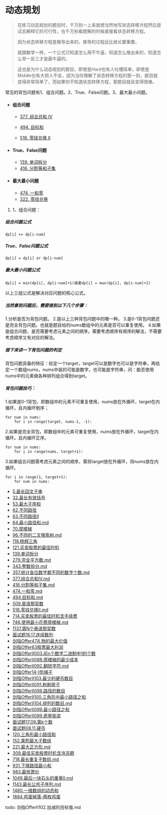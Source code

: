 # 动态规划

> 在练习动态规划的题目时，千万别一上来就想当然地写状态转移方程然后尝试去解释它的可行性，也千万别看题解的时候直接看状态转移方程。
>
> 因为状态转移方程是推导出来的，推导的过程远比结论要重要。
>
> 就跟数学一样，一个公式只知道怎么用不牛逼，知道怎么推出来的，知道怎么举一反三才是最牛逼的。
>
> 这也是为什么动态规划的题目，即使是Hard也有人吐槽简单，即使是Middle也有大把人不会，因为当你理解了状态转移方程的那一刻，题目就变得非常简单了，而如果你不知道状态转移方程，那题目就会变得很难。

常见的背包问题有1、组合问题。2、True、False问题。3、最大最小问题。

- #### 组合问题

  - [377. 组合总和 Ⅳ](https://leetcode-cn.com/problems/combination-sum-iv/description/)

  - [494. 目标和](https://leetcode-cn.com/problems/target-sum/description/)

  - [518. 零钱兑换 II](https://leetcode-cn.com/problems/coin-change-2/description/)

- #### True、False问题

  - [139. 单词拆分](https://leetcode-cn.com/problems/word-break/)
  - [416. 分割等和子集](https://leetcode-cn.com/problems/partition-equal-subset-sum/description/)

- #### 最大最小问题

  - [474. 一和零](https://leetcode-cn.com/problems/ones-and-zeroes/description/)
  - [322. 零钱兑换](https://leetcode-cn.com/problems/coin-change/description/)



1. 1、组合问题：

##### 组合问题公式

```
dp[i] += dp[i-num]
```

##### True、False问题公式

```
dp[i] = dp[i] or dp[i-num]
```

##### 最大最小问题公式

```
dp[i] = min(dp[i], dp[i-num]+1)或者dp[i] = max(dp[i], dp[i-num]+1)
```

以上三组公式是解决对应问题的核心公式。



##### 当然拿到问题后，需要做到以下几个步骤：

1.分析是否为背包问题。
2.是以上三种背包问题中的哪一种。
3.是0-1背包问题还是完全背包问题。也就是题目给的nums数组中的元素是否可以重复使用。
4.如果是组合问题，是否需要考虑元素之间的顺序。需要考虑顺序有顺序的解法，不需要考虑顺序又有对应的解法。

##### 接下来讲一下背包问题的判定

背包问题具备的特征：给定一个target，target可以是数字也可以是字符串，再给定一个数组nums，nums中装的可能是数字，也可能是字符串，问：能否使用nums中的元素做各种排列组合得到target。



##### 背包问题技巧：

1.如果是0-1背包，即数组中的元素不可重复使用，nums放在外循环，target在内循环，且内循环倒序；

```
for num in nums:
    for i in range(target, nums-1, -1):
```

2.如果是完全背包，即数组中的元素可重复使用，nums放在外循环，target在内循环。且内循环正序。

```
for num in nums:
    for i in range(nums, target+1):
```


3.如果组合问题需考虑元素之间的顺序，需将target放在外循环，将nums放在内循环。

```
for i in range(1, target+1):
    for num in nums:
```





- [5.最长回文子串](5.最长回文子串.md)
- [32.最长有效括号](32.最长有效括号.md)
- [53.最大子序和](53.最大子序和.md)
- [62.不同路径](62.不同路径.md)
- [63.不同路径II](63.不同路径II.md)
- [64.最小路径和.md](64.最小路径和.md)
- [70.爬楼梯](70.爬楼梯.md)
- [96.不同的二叉搜索树.md](96.不同的二叉搜索树.md)
- [118.杨辉三角](118.杨辉三角.md)
- [121.买卖股票的最佳时机](121.买卖股票的最佳时机.md)
- [139.单词拆分](139.单词拆分.md)
- [279.完全平方数.md](279.完全平方数.md)
- [343.整数拆分.md](343.整数拆分.md)
- [357.统计各位数字都不同的数字个数.md](357.统计各位数字都不同的数字个数.md)
- [377.组合总和Ⅳ.md](377.组合总和Ⅳ.md)
- [416.分割等和子集.md](416.分割等和子集.md)
- [474.一和零.md](474.一和零.md)
- [494.目标和.md](494.目标和.md)
- [509.斐波那契数](509.斐波那契数.md)
- [518.零钱兑换II.md](518.零钱兑换II.md)
- [714.买卖股票的最佳时机含手续费](714.买卖股票的最佳时机含手续费.md)
- [746.使用最小花费爬楼梯.md](746.使用最小花费爬楼梯.md)
- [1137.第N个泰波那契数](1137.第N个泰波那契数.md)
- [面试题16.17.连续数列](面试题16.17.连续数列.md)
- [剑指Offer47礼物的最大价值](剑指Offer47礼物的最大价值.md)
- [剑指Offer63股票最大利润](剑指Offer63股票最大利润.md)
- [剑指OfferII003.前n个数字二进制中1的个数](剑指OfferII003.前n个数字二进制中1的个数.md)
- [剑指OfferII088.爬楼梯的最少成本](剑指OfferII088.爬楼梯的最少成本.md)
- [剑指OfferII092.翻转字符.md](剑指OfferII092.翻转字符.md)
- [剑指Offer14-I剪绳子](剑指Offer14-I剪绳子.md)
- [剑指OfferII103.最少的硬币数目](剑指OfferII103.最少的硬币数目.md)
- [剑指OfferII091.粉刷房子](剑指OfferII091.粉刷房子.md)
- [剑指OfferII098.路径的数目](剑指OfferII098.路径的数目.md)
- [剑指OfferII100.三角形中最小路径之和](剑指OfferII100.三角形中最小路径之和.md)
- [剑指OfferII104.排列的数目.md](剑指OfferII104.排列的数目.md)
- [剑指OfferII099.最小路径之和](剑指OfferII099.最小路径之和.md)
- [剑指OfferII089.房屋偷盗](剑指OfferII089.房屋偷盗.md)
- [面试题17.09.第k个数](面试题17.09.第k个数.md)
- [面试题08.11.硬币](面试题08.11.硬币.md)
- [120.三角形最小路径和](120.三角形最小路径和.md)
- [152.乘积最大子数组](152.乘积最大子数组.md)
- [221.最大正方形.md](221.最大正方形.md)
- [309.最佳买卖股票时机含冷冻期](309.最佳买卖股票时机含冷冻期.md)
- [718.最长重复子数组.md](718.最长重复子数组.md)
- [931.下降路径最小和](931.下降路径最小和.md)
- [983.最低票价](983.最低票价.md)
- [1049.最后一块石头的重量II.md](1049.最后一块石头的重量II.md)
- [1143.最长公共子序列.md](1143.最长公共子序列.md)
- [1480.一维数组的动态和](1480.一维数组的动态和.md)
- [1884.鸡蛋掉落-两枚鸡蛋](1884.鸡蛋掉落-两枚鸡蛋.md)





todo: 剑指OfferII102.加减的目标值.md
